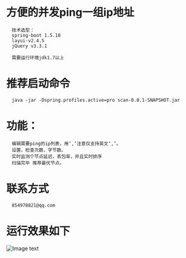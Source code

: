 # 方便的并发ping一组ip地址

      技术选型：
      spring-boot 1.5.18
      layui-v2.4.5 
      jQuery v3.3.1 

      需要运行环境jdk1.7以上

# 推荐启动命令
      java -jar -Dspring.profiles.active=pro scan-0.0.1-SNAPSHOT.jar

# 功能：
      编辑需要ping的ip列表，用‘,’注意仅支持英文‘,’。
      设置，检查次数，字节数。
      实时监测个节点延迟，丢包率，并且实时排序
      扫描完毕 推荐最优节点。
      
# 联系方式
      854978821@qq.com
  
# 运行效果如下
![Image text](http://www.ycnote.com/img/t1.png)
